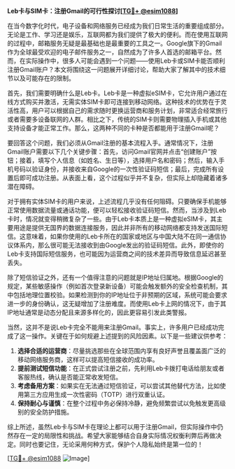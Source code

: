 **Leb卡与SIM卡：注册Gmail的可行性探讨[[TG💪+ @esim1088](https://t.me/s/esim1088)]**

在当今数字化时代，电子设备和网络服务已经成为我们日常生活的重要组成部分。无论是工作、学习还是娱乐，互联网都为我们提供了极大的便利。而在使用互联网的过程中，邮箱服务无疑是最基础也是最重要的工具之一。Google旗下的Gmail作为全球最受欢迎的电子邮件服务之一，自然成为了许多人首选的邮箱平台。然而，在实际操作中，很多人可能会遇到一个问题——使用Leb卡或SIM卡能否顺利注册Gmail账户？本文将围绕这一问题展开详细讨论，帮助大家了解其中的技术细节以及可能存在的限制。

首先，我们需要明确什么是Leb卡。Leb卡是一种虚拟eSIM卡，它允许用户通过在线方式购买并激活，无需实体SIM卡即可连接到移动网络。这种技术的优势在于灵活性高，用户可以根据自己的需求随时更换运营商和服务计划，非常适合经常旅行或者需要多设备联网的人群。相比之下，传统的SIM卡则需要物理插入手机或其他支持设备才能正常工作。那么，这两种不同的卡种是否都能用于注册Gmail呢？

要回答这个问题，我们必须从Gmail注册的基本流程入手。通常情况下，注册Gmail账户需要以下几个关键步骤：首先，访问Gmail官网并点击“创建账户”按钮；接着，填写个人信息（如姓名、生日等），选择用户名和密码；然后，输入手机号码以验证身份，并接收来自Google的一次性验证码短信；最后，完成所有设置后即可成功注册。从表面上看，这个过程似乎并不复杂，但实际上却隐藏着诸多潜在障碍。

对于拥有实体SIM卡的用户来说，上述流程几乎没有任何阻碍。只要确保手机能够正常使用数据流量或通话功能，便可以轻松接收验证码短信。然而，当涉及到Leb卡时，情况就变得稍微复杂了一些。由于Leb卡本质上是一种虚拟eSIM卡，其主要用途是提供无国界的数据连接服务，因此并非所有的移动网络都支持发送国际短信。这意味着，如果你使用的Leb卡所在的国家或地区与中国大陆不在同一通信协议体系内，那么很可能无法接收到由Google发出的验证码短信。此外，即使你的Leb卡支持国际短信服务，也可能因为运营商之间的技术差异而导致信息延迟甚至丢失。

除了短信验证之外，还有一个值得注意的问题就是IP地址归属地。根据Google的规定，某些敏感操作（例如首次登录新设备）可能会触发额外的安全检查机制，其中包括地理位置校验。如果检测到你的IP地址位于非预期的区域，系统可能会要求进一步的身份确认，这无疑增加了注册难度。而使用Leb卡上网的情况下，由于其IP地址通常是动态分配且来源多样化的，因此更容易引发此类警报。

当然，这并不是说Leb卡完全不能用来注册Gmail。事实上，许多用户已经成功完成了这一操作。关键在于如何规避上述提到的风险因素。以下是一些建议供参考：

1. **选择合适的运营商**：尽量挑选那些在全球范围内享有良好声誉且覆盖面广泛的移动网络服务商，这样可以提高短信接收的成功率。
2. **提前测试短信功能**：在正式尝试注册之前，先利用Leb卡拨打电话给朋友或者客服热线，确认是否能正常收发短信。
3. **考虑备用方案**：如果实在无法通过短信验证，可以尝试其他替代方法，比如使用第三方应用生成一次性密码（TOTP）进行双重认证。
4. **保持耐心与谨慎**：在整个过程中务必保持冷静，避免频繁尝试以免触发更高级别的安全防护措施。

综上所述，虽然Leb卡与SIM卡在理论上都可以用于注册Gmail，但实际操作中仍然存在一定的局限性和挑战。希望大家能够结合自身实际情况权衡利弊后再做决定。同时也要记住，无论采用何种方式，保护个人隐私始终是第一位的！

[[TG💪+ @esim1088](https://t.me/s/esim1088) ![Image](https://i.postimg.cc/4NQfJmqS/Snipaste-2025-05-13-00-14-12.png)]